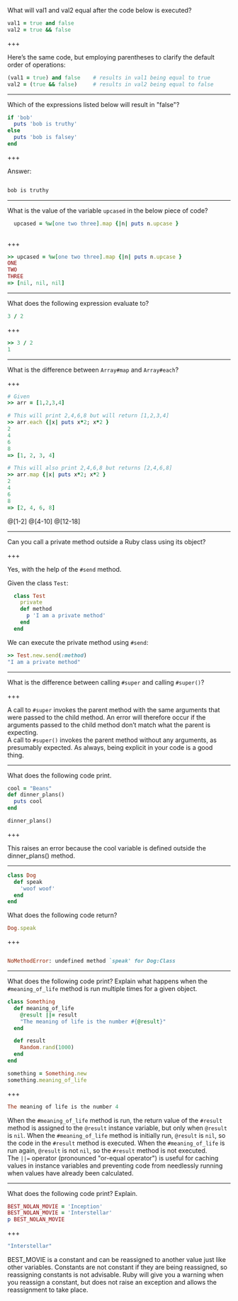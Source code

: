 
What will val1 and val2 equal after the code below is executed?

```ruby
val1 = true and false
val2 = true && false
```

+++

Here’s the same code, but employing parentheses to clarify the default order of operations:

```ruby
(val1 = true) and false    # results in val1 being equal to true
val2 = (true && false)     # results in val2 being equal to false
```

---

Which of the expressions listed below will result in "false"?

```ruby
if 'bob'
  puts 'bob is truthy'
else
  puts 'bob is falsey'
end
```

+++

Answer:

```ruby

bob is truthy

```

---

What is the value of the variable `upcased` in the below piece of code?

```ruby
  upcased = %w[one two three].map {|n| puts n.upcase }
  
```

+++

```ruby
>> upcased = %w[one two three].map {|n| puts n.upcase }
ONE
TWO
THREE
=> [nil, nil, nil]
```

---

What does the following expression evaluate to?

```ruby
3 / 2
```

+++

```ruby
>> 3 / 2
1
```

---

What is the difference between `Array#map` and `Array#each`?

+++

```ruby
# Given
>> arr = [1,2,3,4]

# This will print 2,4,6,8 but will return [1,2,3,4]
>> arr.each {|x| puts x*2; x*2 }
2
4
6
8
=> [1, 2, 3, 4]

# This will also print 2,4,6,8 but returns [2,4,6,8]
>> arr.map {|x| puts x*2; x*2 }
2
4
6
8
=> [2, 4, 6, 8]
```
@[1-2]
@[4-10]
@[12-18]

---

Can you call a private method outside a Ruby class using its object?

+++

Yes, with the help of the `#send` method.

Given the class `Test`:

```ruby
  class Test
    private
    def method
      p 'I am a private method'
    end
  end
```
We can execute the private method using `#send`:

```ruby
>> Test.new.send(:method)
"I am a private method"
```

---

What is the difference between calling `#super` and calling `#super()`?

+++

A call to `#super` invokes the parent method with the same arguments that were passed to the child method. An error will therefore occur if the arguments passed to the child method don’t match what the parent is expecting.
<br>
A call to `#super()` invokes the parent method without any arguments, as presumably expected. As always, being explicit in your code is a good thing.

---

What does the following code print.

```ruby
cool = "Beans"
def dinner_plans()
  puts cool
end

dinner_plans()
```

+++

This raises an error because the cool variable is defined outside the dinner_plans() method.

---

```ruby
class Dog
  def speak
    'woof woof'
  end
end
```

What does the following code return? 

```ruby
Dog.speak
```

+++

```ruby

NoMethodError: undefined method `speak' for Dog:Class

```

---

What does the following code print? Explain what happens when the `#meaning_of_life` method is run multiple times for a given object.

```ruby
class Something
  def meaning_of_life
    @result ||= result
    "The meaning of life is the number #{@result}"
  end

  def result
    Random.rand(1000)
  end
end

something = Something.new
something.meaning_of_life
```

+++

```ruby
The meaning of life is the number 4
```

When the `#meaning_of_life` method is run, the return value of the `#result` method is assigned to the `@result` instance variable, but only when `@result` is `nil`. When the `#meaning_of_life` method is initially run, `@result` is `nil`, so the code in the `#result` method is executed. When the `#meaning_of_life` is run again, `@result` is not `nil`, so the `#result` method is not executed.
<br>
The `||=` operator (pronounced "or-equal operator") is useful for caching values in instance variables and preventing code from needlessly running when values have already been calculated.

---

What does the following code print? Explain.

```ruby
BEST_NOLAN_MOVIE = 'Inception'
BEST_NOLAN_MOVIE = 'Interstellar'
p BEST_NOLAN_MOVIE
```

+++

```ruby
"Interstellar"
```

BEST_MOVIE is a constant and can be reassigned to another value just like other variables. 
Constants are not constant if they are being reassigned, so reassigning constants is not advisable. 
Ruby will give you a warning when you reassign a constant, but does not raise an exception and allows the reassignment to take place.





